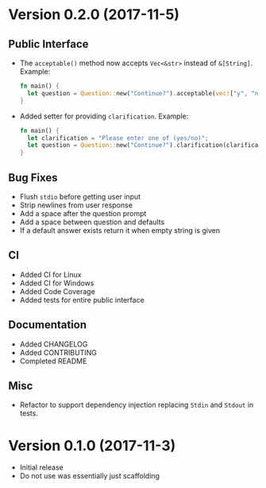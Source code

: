 Version 0.2.0 (2017-11-5)
=========================

Public Interface
----------------

- The `acceptable()` method now accepts `Vec<&str>` instead of `&[String]`.
  Example:
  ```rust
  fn main() {
	let question = Question::new("Continue?").acceptable(vec!["y", "n"]);
  }
  ```
- Added setter for providing `clarification`.
  Example:
  ```rust
  fn main() {
	let clarification = "Please enter one of (yes/no)";
	let question = Question::new("Continue?").clarification(clarification);
  }
  ```

Bug Fixes
---------
- Flush `stdio` before getting user input
- Strip newlines from user response
- Add a space after the question prompt
- Add a space between question and defaults
- If a default answer exists return it when empty string is given

CI
--
- Added CI for Linux
- Added CI for Windows
- Added Code Coverage
- Added tests for entire public interface

Documentation
-------------

- Added CHANGELOG
- Added CONTRIBUTING
- Completed README

Misc
----
- Refactor to support dependency injection replacing `Stdin` and `Stdout` in tests.


Version 0.1.0 (2017-11-3)
=========================

- Initial release
- Do not use was essentially just scaffolding

